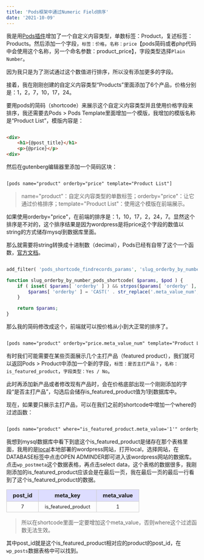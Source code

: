 ```yaml
---
title: 'Pods框架中通过Numeric Field排序'
date: '2021-10-09'
---
```


我是用[Pods插件](https://cn.wordpress.org/plugins/pods/)增加了一个自定义内容类型，单数标签：Product，复述标签：Products。然后添加一个字段，`标签：价格`，`名称：price`【pods简码或者php代码中会使用这个名称，另一个命名参数：product_price】，字段类型选择`Plain Number`。

因为我只是为了测试通过这个数值进行排序，所以没有添加更多的字段。

接着，我在刚刚创建的自定义内容类型“Products”里面添加了6个产品，价格分别是：1，2，7，10，17，24。

要用pods的简码（shortcode）来展示这个自定义内容类型并且使用价格字段来排序，我还需要去Pods > Pods Template里面增加一个模版，我增加的模版名称是“Product List”，模版内容是：
```html

<div>
	<h1>{@post_title}</h1>
	<p>{@price}</p>
<div>

```
然后在gutenberg编辑器里添加一个简码区块：

```html

[pods name="product" orderby="price" template="Product List"]

```

>name="product"：自定义内容类型的单数标签；orderby="price"：让它通过价格排序；template="Product List"：使用这个模版在前端展示。

如果使用orderby="price"，在前端的排序是：1，10，17，2，24，7。显然这个排序是不对的，这个排序结果是因为wordpress是将price这个字段的数值以string的方式储存mysql到数据库里面。

那么就需要将string转换成十进制数（decimal），Pods已经有自带了这个一个函数，[官方文档](https://docs.pods.io/code-snippets/order-by-numeric-field-in-shortcode/)。

```php

add_filter( 'pods_shortcode_findrecords_params', 'slug_orderby_by_number_pods_shortcode', 10, 2 );

function slug_orderby_by_number_pods_shortcode( $params, $pod ) {
    if ( isset( $params[ 'orderby' ] ) && strpos($params[ 'orderby' ], '.meta_value_num') ) {
        $params[ 'orderby' ] = 'CAST(' . str_replace('.meta_value_num', '.meta_value', $params[ 'orderby' ]) . ' AS DECIMAL)';
    }

    return $params;
}

```

那么我的简码修改成这个，前端就可以按价格从小到大正常的排序了。
```html

[pods name="product" orderby="price.meta_value_num" template="Product List"]

```

有时我们可能需要在某些页面展示几个主打产品（featured product），我们就可以返回Pods > Product中添加一个新的字段，`标签：是否主打产品？`，`名称：is_featured_product`，`字段类型：Yes / No`。

此时再添加新产品或者修改现有产品时，会在价格底部出现一个刚刚添加的字段“是否主打产品”，勾选后会储存is_featured_product值为1到数据库中。

现在，如果要只展示主打产品，可以在我们之前的shortcode中增加一个where的过滤函数：
```html

[pods name="product" where="is_featured_product.meta_value='1'" orderby="price.meta_value_num" template="Product List"]

```

我想到mysql数据库中看下到底这个is_featured_product是储存在那个表格里面，我用的是[local](https://localwp.com/)本地部署的wordpress网站，打开local，选择网站，在DATABASE标签中点击OPEN ADMINDER即可进入该wordpress网站的数据库。点击`wp_postmeta`这个数据表格，再点击select data，这个表格的数据很多，我刚刚添加的is_featured_product应该会是在最后一页，我在最后一页的最后一行看到了这个is_featured_product的数据。
<table>
    <thead>
        <tr>
            <th>post_id</th>
            <th>meta_key</th>
            <th>meta_value</th>
        </tr>
    </thead>
    <tbody>
        <tr>
            <td>7</td>
            <td>is_featured_product</td>
            <td>1</td>
        </tr>
    </tbody>

</table>

>所以在shortcode里面一定要增加这个meta_value，否则where这个过滤函数无法生效。

其中post_id就是这个is_featured_product相对应的product的post_id，在`wp_posts`数据表格中可以找到。
<style>
    table {
        border-collapse: collapse;
    }
    th, td {
        border: 1px solid #ccc;
        padding: 0.4rem 1rem;
        text-align: center
    }
    th {
        background-color: #ddf;
        font-size: 90%
    }
    td {
        font-size: 80%;
    }
</style>